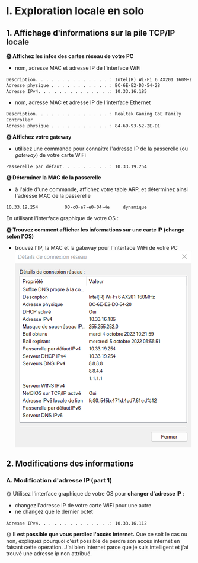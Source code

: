 # I. Exploration locale en solo
## 1. Affichage d'informations sur la pile TCP/IP locale
**🌞 Affichez les infos des cartes réseau de votre PC**
- nom, adresse MAC et adresse IP de l'interface WiFi
```
Description. . . . . . . . . . . . . . : Intel(R) Wi-Fi 6 AX201 160MHz
Adresse physique . . . . . . . . . . . : BC-6E-E2-D3-54-28
Adresse IPv4. . . . . . . . . . . . . .: 10.33.16.185
```
- nom, adresse MAC et adresse IP de l'interface Ethernet
```
Description. . . . . . . . . . . . . . : Realtek Gaming GbE Family Controller
Adresse physique . . . . . . . . . . . : 84-69-93-52-2E-D1
```
**🌞 Affichez votre gateway**

- utilisez une commande pour connaître l'adresse IP de la passerelle (ou *gateway*) de votre carte WiFi
```
Passerelle par défaut. . . . . . . . . : 10.33.19.254
```
**🌞 Déterminer la MAC de la passerelle**

- à l'aide d'une commande, affichez votre table ARP, et déterminez ainsi l'adresse MAC de la passerelle
```
10.33.19.254          00-c0-e7-e0-04-4e     dynamique
```
En utilisant l'interface graphique de votre OS :  

**🌞 Trouvez comment afficher les informations sur une carte IP (change selon l'OS)**

- trouvez l'IP, la MAC et la gateway pour l'interface WiFi de votre PC
![Details](./pics/DetailsWindows.png)

## 2. Modifications des informations
### A. Modification d'adresse IP (part 1)
🌞 Utilisez l'interface graphique de votre OS pour **changer d'adresse IP** :
- changez l'adresse IP de votre carte WiFi pour une autre
- ne changez que le dernier octet
```
Adresse IPv4. . . . . . . . . . . . . .: 10.33.16.112
```
🌞 **Il est possible que vous perdiez l'accès internet.** Que ce soit le cas ou non, expliquez pourquoi c'est possible de perdre son accès internet en faisant cette opération.
J'ai bien Internet parce que je suis intelligent et j'ai trouvé une adresse ip non attribué.

